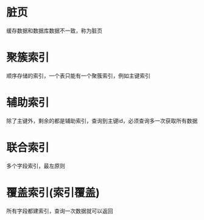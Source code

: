 # 脏页
缓存数据和数据库数据不一致，称为脏页
# 聚簇索引
顺序存储的索引，一个表只能有一个聚簇索引，例如主键索引
# 辅助索引
除了主键外，剩余的都是辅助索引，查询到主键id，必须查询多一次获取所有数据
# 联合索引
多个字段索引，最左原则
# 覆盖索引(索引覆盖)
所有字段都建索引，查询一次数据就可以返回